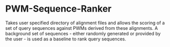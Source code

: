 # PWM-Sequence-Ranker

Takes user specified directory of alignment files and allows the scoring of a set of query sequences against PWMs derived from these alignments.
A background set of sequences - either randomly generated or provided by the user - is used as a baseline to rank query sequences.
